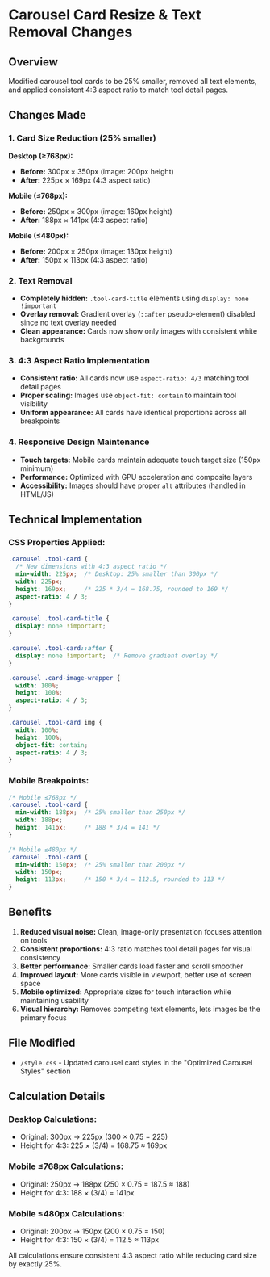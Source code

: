 # Carousel Card Resize & Text Removal Changes

## Overview
Modified carousel tool cards to be 25% smaller, removed all text elements, and applied consistent 4:3 aspect ratio to match tool detail pages.

## Changes Made

### 1. Card Size Reduction (25% smaller)

**Desktop (≥768px):**
- **Before:** 300px × 350px (image: 200px height)
- **After:** 225px × 169px (4:3 aspect ratio)

**Mobile (≤768px):**
- **Before:** 250px × 300px (image: 160px height)  
- **After:** 188px × 141px (4:3 aspect ratio)

**Mobile (≤480px):**
- **Before:** 200px × 250px (image: 130px height)
- **After:** 150px × 113px (4:3 aspect ratio)

### 2. Text Removal
- **Completely hidden:** `.tool-card-title` elements using `display: none !important`
- **Overlay removal:** Gradient overlay (`::after` pseudo-element) disabled since no text overlay needed
- **Clean appearance:** Cards now show only images with consistent white backgrounds

### 3. 4:3 Aspect Ratio Implementation
- **Consistent ratio:** All cards now use `aspect-ratio: 4/3` matching tool detail pages
- **Proper scaling:** Images use `object-fit: contain` to maintain tool visibility
- **Uniform appearance:** All cards have identical proportions across all breakpoints

### 4. Responsive Design Maintenance
- **Touch targets:** Mobile cards maintain adequate touch target size (150px minimum)
- **Performance:** Optimized with GPU acceleration and composite layers
- **Accessibility:** Images should have proper `alt` attributes (handled in HTML/JS)

## Technical Implementation

### CSS Properties Applied:
```css
.carousel .tool-card {
  /* New dimensions with 4:3 aspect ratio */
  min-width: 225px;  /* Desktop: 25% smaller than 300px */
  width: 225px;
  height: 169px;     /* 225 * 3/4 = 168.75, rounded to 169 */
  aspect-ratio: 4 / 3;
}

.carousel .tool-card-title {
  display: none !important;
}

.carousel .tool-card::after {
  display: none !important;  /* Remove gradient overlay */
}

.carousel .card-image-wrapper {
  width: 100%;
  height: 100%;
  aspect-ratio: 4 / 3;
}

.carousel .tool-card img {
  width: 100%;
  height: 100%;
  object-fit: contain;
  aspect-ratio: 4 / 3;
}
```

### Mobile Breakpoints:
```css
/* Mobile ≤768px */
.carousel .tool-card {
  min-width: 188px;  /* 25% smaller than 250px */
  width: 188px;
  height: 141px;     /* 188 * 3/4 = 141 */
}

/* Mobile ≤480px */
.carousel .tool-card {
  min-width: 150px;  /* 25% smaller than 200px */
  width: 150px;
  height: 113px;     /* 150 * 3/4 = 112.5, rounded to 113 */
}
```

## Benefits

1. **Reduced visual noise:** Clean, image-only presentation focuses attention on tools
2. **Consistent proportions:** 4:3 ratio matches tool detail pages for visual consistency
3. **Better performance:** Smaller cards load faster and scroll smoother
4. **Improved layout:** More cards visible in viewport, better use of screen space
5. **Mobile optimized:** Appropriate sizes for touch interaction while maintaining usability
6. **Visual hierarchy:** Removes competing text elements, lets images be the primary focus

## File Modified
- `/style.css` - Updated carousel card styles in the "Optimized Carousel Styles" section

## Calculation Details

### Desktop Calculations:
- Original: 300px → 225px (300 × 0.75 = 225)
- Height for 4:3: 225 × (3/4) = 168.75 ≈ 169px

### Mobile ≤768px Calculations:
- Original: 250px → 188px (250 × 0.75 = 187.5 ≈ 188)
- Height for 4:3: 188 × (3/4) = 141px

### Mobile ≤480px Calculations:
- Original: 200px → 150px (200 × 0.75 = 150)
- Height for 4:3: 150 × (3/4) = 112.5 ≈ 113px

All calculations ensure consistent 4:3 aspect ratio while reducing card size by exactly 25%.
